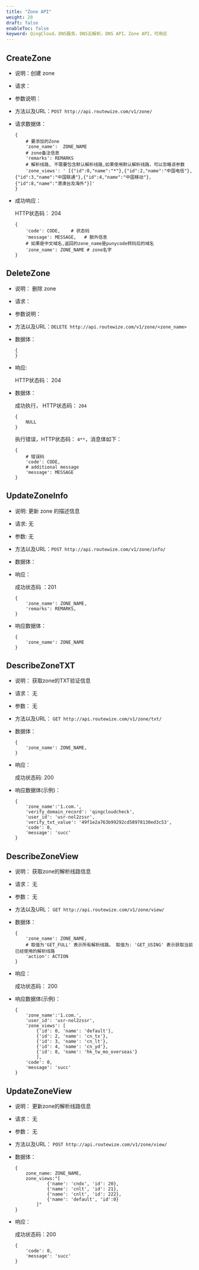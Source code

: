 ```yaml
---
title: "Zone API"
weight: 20
draft: false
enableToc: false
keyword: QingCloud，DNS服务，DNS云解析，DNS API，Zone API，可用区
---
```


## CreateZone

- 说明：创建 zone

- 请求：

- 参数说明：

- 方法以及URL：`POST http://api.routewize.com/v1/zone/`

- 请求数据体：

  ```
  {
      # 要添加的Zone
      'zone_name':  ZONE_NAME
      # zone备注信息
      'remarks': REMARKS
      # 解析线路, 不需要包含默认解析线路,如果使用默认解析线路，可以忽略该参数
      'zone_views': ' [{"id":0,"name":"*"},{"id":2,"name":"中国电信"},{"id":3,"name":"中国联通"},{"id":4,"name":"中国移动"},{"id":8,"name":"港澳台及海外"}]'
  }
  ```

  

- 成功响应：
  
  HTTP状态码： 204
  
  ```
  {
      'code': CODE,    # 状态码
      'message': MESSAGE,   # 额外信息
      # 如果是中文域名,返回的zone_name是punycode转码后的域名
      'zone_name': ZONE_NAME # zone名字
  }
  ```

## DeleteZone

- 说明： 删除 zone

- 请求： 

- 参数说明：

- 方法以及URL：`DELETE http://api.routewize.com/v1/zone/<zone_name>`

- 数据体：

  ```
  {
  }
  ```
- 响应:

    HTTP状态码： 204

- 数据体：
  
  成功执行， HTTP状态码： `204`
  
  ```
  {
      NULL
  }
  ```
  
  
  
  执行错误，HTTP状态码： `4**`，消息体如下：
  
  ```
  {
      # 错误码
      'code': CODE,
      # additional message
      'message': MESSAGE
  }
  ```

## UpdateZoneInfo

- 说明: 更新 zone 的描述信息
- 请求: 无
- 参数: 无
- 方法以及URL：`POST http://api.routewize.com/v1/zone/info/`
- 数据体：

- 响应：

  成功状态码 ：201

  ```
  {
      'zone_name': ZONE_NAME,
      'remarks': REMARKS,
  }
  ```

  

- 响应数据体：

  ```
  {
      'zone_name': ZONE_NAME
  }
  ```

  

## DescribeZoneTXT

- 说明： 获取zone的TXT验证信息

- 请求： 无

- 参数： 无

- 方法以及URL： `GET http://api.routewize.com/v1/zone/txt/`

- 数据体：

  ```
  {
      'zone_name': ZONE_NAME,
  }
  ```

  

- 响应： 

  成功状态码: 200

- 响应数据体(示例)：

  ```
  {
      'zone_name':'1.com.',
      'verify_domain_record': 'qingcloudcheck',
      'user_id': 'usr-nol2zssr',
      'verify_txt_value': '49f1e2a763b99292cd58978130ed3c53',
      'code': 0,
      'message': 'succ'
  }
  ```

  

## DescribeZoneView

- 说明： 获取zone的解析线路信息

- 请求： 无

- 参数： 无

- 方法以及URL： `GET http://api.routewize.com/v1/zone/view/`

- 数据体：

  ```
  {
      'zone_name': ZONE_NAME,
      # 取值为'GET_FULL' 表示所有解析线路， 取值为: 'GET_USING' 表示获取当前已经使用的解析线路
      'action': ACTION
  }
  ```

  

- 响应： 

  成功状态码： 200

- 响应数据体(示例)：

  ```
  {
      'zone_name':'1.com.',
      'user_id': 'usr-nol2zssr',
      'zone_views': [
          {'id': 0, 'name': 'default'},
          {'id': 2, 'name': 'cn_tx'},
          {'id': 3, 'name': 'cn_lt'},
          {'id': 4, 'name': 'cn_yd'},
          {'id': 8, 'name': 'hk_tw_mo_overseas'}
          ],
      'code': 0,
      'message': 'succ'
  }
  ```

  

## UpdateZoneView

- 说明： 更新zone的解析线路信息

- 请求： 无

- 参数： 无

- 方法以及URL： `POST http://api.routewize.com/v1/zone/view/`

- 数据体：

  ```
  {
      zone_name: ZONE_NAME,
      zone_views:"[
              {'name': 'cndx', 'id': 20},
              {'name': 'cnlt', 'id': 21},
              {'name': 'cnlt', 'id': 222},
              {'name': 'default', 'id':0}
          ]"
  }
  ```

- 响应： 

  成功状态码：200

  ```
  {
      'code': 0,
      'message': 'succ'
  }
  ```

  

